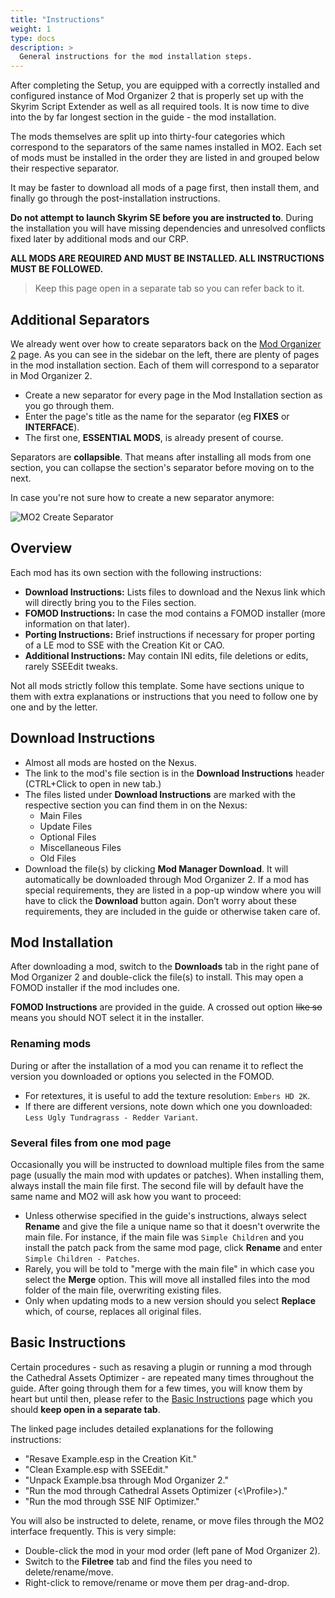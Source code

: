 ```yaml
---
title: "Instructions"
weight: 1
type: docs
description: >
  General instructions for the mod installation steps.
---
```


After completing the Setup, you are equipped with a correctly installed and configured instance of Mod Organizer 2 that is properly set up with the Skyrim Script Extender as well as all required tools. It is now time to dive into the by far longest section in the guide - the mod installation.

The mods themselves are split up into thirty-four categories which correspond to the separators of the same names installed in MO2. Each set of mods must be installed in the order they are listed in and grouped below their respective separator.

It may be faster to download all mods of a page first, then install them, and finally go through the post-installation instructions.

**Do not attempt to launch Skyrim SE before you are instructed to**. During the installation you will have missing dependencies and unresolved conflicts fixed later by additional mods and our CRP.

**ALL MODS ARE REQUIRED AND MUST BE INSTALLED. ALL INSTRUCTIONS MUST BE FOLLOWED.**

> Keep this page open in a separate tab so you can refer back to it.

## Additional Separators

We already went over how to create separators back on the [Mod Organizer 2](/tpf/initial-setup/mod-organizer-2/) page. As you can see in the sidebar on the left, there are plenty of pages in the mod installation section. Each of them will correspond to a separator in Mod Organizer 2.

- Create a new separator for every page in the Mod Installation section as you go through them.
- Enter the page's title as the name for the separator (eg **FIXES** or **INTERFACE**).
- The first one, **ESSENTIAL MODS**, is already present of course.

Separators are **collapsible**. That means after installing all mods from one section, you can collapse the section's separator before moving on to the next.

In case you're not sure how to create a new separator anymore:

![MO2 Create Separator](/Pictures/tpf/initial-setup/mo2-create-separator.png)

## Overview

Each mod has its own section with the following instructions:

- **Download Instructions:** Lists files to download and the Nexus link which will directly bring you to the Files section.
- **FOMOD Instructions:** In case the mod contains a FOMOD installer (more information on that later).
- **Porting Instructions:** Brief instructions if necessary for proper porting of a LE mod to SSE with the Creation Kit or CAO.
- **Additional Instructions:** May contain INI edits, file deletions or edits, rarely SSEEdit tweaks.

Not all mods strictly follow this template. Some have sections unique to them with extra explanations or instructions that you need to follow one by one and by the letter.

## Download Instructions

* Almost all mods are hosted on the Nexus.
* The link to the mod's file section is in the **Download Instructions** header (CTRL+Click to open in new tab.)
* The files listed under **Download Instructions** are marked with the respective section you can find them in on the Nexus:
  * Main Files
  * Update Files
  * Optional Files
  * Miscellaneous Files
  * Old Files
* Download the file(s) by clicking **Mod Manager Download**. It will automatically be downloaded through Mod Organizer 2. If a mod has special requirements, they are listed in a pop-up window where you will have to click the **Download** button again. Don’t worry about these requirements, they are included in the guide or otherwise taken care of.

## Mod Installation

After downloading a mod, switch to the **Downloads** tab in the right pane of Mod Organizer 2 and double-click the file(s) to install. This may open a FOMOD installer if the mod includes one.

**FOMOD Instructions** are provided in the guide. A crossed out option ~~like so~~ means you should NOT select it in the installer.

### Renaming mods

During or after the installation of a mod you can rename it to reflect the version you downloaded or options you selected in the FOMOD.

- For retextures, it is useful to add the texture resolution: `Embers HD 2K`.
- If there are different versions, note down which one you downloaded: `Less Ugly Tundragrass - Redder Variant`.

### Several files from one mod page

Occasionally you will be instructed to download multiple files from the same page (usually the main mod with updates or patches). When installing them, always install the main file first. The second file will by default have the same name and MO2 will ask how you want to proceed:

* Unless otherwise specified in the guide's instructions, always select **Rename** and give the file a unique name so that it doesn't overwrite the main file. For instance, if the main file was `Simple Children` and you install the patch pack from the same mod page, click **Rename** and enter `Simple Children - Patches`.
* Rarely, you will be told to "merge with the main file" in which case you select the **Merge** option. This will move all installed files into the mod folder of the main file, overwriting existing files.
* Only when updating mods to a new version should you select **Replace** which, of course, replaces all original files.

## Basic Instructions

Certain procedures - such as resaving a plugin or running a mod through the Cathedral Assets Optimizer - are repeated many times throughout the guide. After going through them for a few times, you will know them by heart but until then, please refer to the [Basic Instructions](/tpf/guide-resources/basic-instructions/) page which you should **keep open in a separate tab**.

The linked page includes detailed explanations for the following instructions:

- "Resave Example.esp in the Creation Kit."
- "Clean Example.esp with SSEEdit."
- "Unpack Example.bsa through Mod Organizer 2."
- "Run the mod through Cathedral Assets Optimizer (<\Profile>)."
- "Run the mod through SSE NIF Optimizer."

You will also be instructed to delete, rename, or move files through the MO2 interface frequently. This is very simple:

- Double-click the mod in your mod order (left pane of Mod Organizer 2).
- Switch to the **Filetree** tab and find the files you need to delete/rename/move.
- Right-click to remove/rename or move them per drag-and-drop.